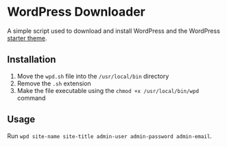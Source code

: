 # WordPress Downloader

A simple script used to download and install WordPress and the WordPress [starter theme](https://github.com/andreinadaban/wp-theme).

## Installation

1. Move the `wpd.sh` file into the `/usr/local/bin` directory
2. Remove the `.sh` extension
3. Make the file executable using the `chmod +x /usr/local/bin/wpd` command

## Usage

Run `wpd site-name site-title admin-user admin-password admin-email`.